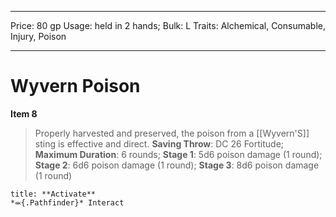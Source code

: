 
---
Price: 80 gp
Usage: held in 2 hands;
Bulk: L
Traits: Alchemical, Consumable, Injury, Poison

---

# Wyvern Poison

**Item 8**

> Properly harvested and preserved, the poison from a [[Wyvern'S]] sting is effective and direct.
**Saving Throw**: DC 26 Fortitude;
**Maximum Duration**: 6 rounds;
**Stage 1**: 5d6 poison damage (1 round);
**Stage 2**: 6d6 poison damage (1 round);
**Stage 3**: 8d6 poison damage (1 round)

```ad-embed-ability
title: **Activate**
*⬺{.Pathfinder}* Interact 
```
